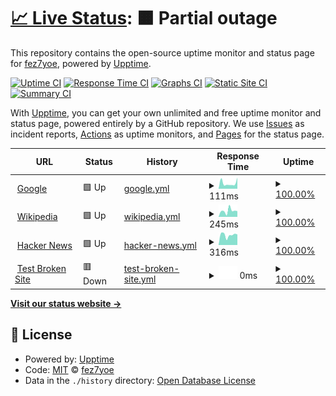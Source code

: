 # [📈 Live Status](https://fez7yoe.github.io/thetest): <!--live status--> **🟧 Partial outage**

This repository contains the open-source uptime monitor and status page for [fez7yoe](fez7yoe.github.io), powered by [Upptime](https://github.com/upptime/upptime).

[![Uptime CI](https://github.com/fez7yoe/thetest/workflows/Uptime%20CI/badge.svg)](https://github.com/fez7yoe/thetest/actions?query=workflow%3A%22Uptime+CI%22)
[![Response Time CI](https://github.com/fez7yoe/thetest/workflows/Response%20Time%20CI/badge.svg)](https://github.com/fez7yoe/thetest/actions?query=workflow%3A%22Response+Time+CI%22)
[![Graphs CI](https://github.com/fez7yoe/thetest/workflows/Graphs%20CI/badge.svg)](https://github.com/fez7yoe/thetest/actions?query=workflow%3A%22Graphs+CI%22)
[![Static Site CI](https://github.com/fez7yoe/thetest/workflows/Static%20Site%20CI/badge.svg)](https://github.com/fez7yoe/thetest/actions?query=workflow%3A%22Static+Site+CI%22)
[![Summary CI](https://github.com/fez7yoe/thetest/workflows/Summary%20CI/badge.svg)](https://github.com/fez7yoe/thetest/actions?query=workflow%3A%22Summary+CI%22)

With [Upptime](https://upptime.js.org), you can get your own unlimited and free uptime monitor and status page, powered entirely by a GitHub repository. We use [Issues](https://github.com/fez7yoe/thetest/issues) as incident reports, [Actions](https://github.com/fez7yoe/thetest/actions) as uptime monitors, and [Pages](https://fez7yoe.github.io/thetest) for the status page.

<!--start: status pages-->
<!-- This summary is generated by Upptime (https://github.com/upptime/upptime) -->
<!-- Do not edit this manually, your changes will be overwritten -->
<!-- prettier-ignore -->
| URL | Status | History | Response Time | Uptime |
| --- | ------ | ------- | ------------- | ------ |
| <img alt="" src="https://icons.duckduckgo.com/ip3/www.google.com.ico" height="13"> [Google](https://www.google.com) | 🟩 Up | [google.yml](https://github.com/fez7yoe/thetest/commits/HEAD/history/google.yml) | <details><summary><img alt="Response time graph" src="./graphs/google/response-time-week.png" height="20"> 111ms</summary><br><a href="https://fez7yoe.github.io/thetest/history/google"><img alt="Response time 108" src="https://img.shields.io/endpoint?url=https%3A%2F%2Fraw.githubusercontent.com%2Ffez7yoe%2Fthetest%2FHEAD%2Fapi%2Fgoogle%2Fresponse-time.json"></a><br><a href="https://fez7yoe.github.io/thetest/history/google"><img alt="24-hour response time 99" src="https://img.shields.io/endpoint?url=https%3A%2F%2Fraw.githubusercontent.com%2Ffez7yoe%2Fthetest%2FHEAD%2Fapi%2Fgoogle%2Fresponse-time-day.json"></a><br><a href="https://fez7yoe.github.io/thetest/history/google"><img alt="7-day response time 111" src="https://img.shields.io/endpoint?url=https%3A%2F%2Fraw.githubusercontent.com%2Ffez7yoe%2Fthetest%2FHEAD%2Fapi%2Fgoogle%2Fresponse-time-week.json"></a><br><a href="https://fez7yoe.github.io/thetest/history/google"><img alt="30-day response time 119" src="https://img.shields.io/endpoint?url=https%3A%2F%2Fraw.githubusercontent.com%2Ffez7yoe%2Fthetest%2FHEAD%2Fapi%2Fgoogle%2Fresponse-time-month.json"></a><br><a href="https://fez7yoe.github.io/thetest/history/google"><img alt="1-year response time 107" src="https://img.shields.io/endpoint?url=https%3A%2F%2Fraw.githubusercontent.com%2Ffez7yoe%2Fthetest%2FHEAD%2Fapi%2Fgoogle%2Fresponse-time-year.json"></a></details> | <details><summary><a href="https://fez7yoe.github.io/thetest/history/google">100.00%</a></summary><a href="https://fez7yoe.github.io/thetest/history/google"><img alt="All-time uptime 100.00%" src="https://img.shields.io/endpoint?url=https%3A%2F%2Fraw.githubusercontent.com%2Ffez7yoe%2Fthetest%2FHEAD%2Fapi%2Fgoogle%2Fuptime.json"></a><br><a href="https://fez7yoe.github.io/thetest/history/google"><img alt="24-hour uptime 100.00%" src="https://img.shields.io/endpoint?url=https%3A%2F%2Fraw.githubusercontent.com%2Ffez7yoe%2Fthetest%2FHEAD%2Fapi%2Fgoogle%2Fuptime-day.json"></a><br><a href="https://fez7yoe.github.io/thetest/history/google"><img alt="7-day uptime 100.00%" src="https://img.shields.io/endpoint?url=https%3A%2F%2Fraw.githubusercontent.com%2Ffez7yoe%2Fthetest%2FHEAD%2Fapi%2Fgoogle%2Fuptime-week.json"></a><br><a href="https://fez7yoe.github.io/thetest/history/google"><img alt="30-day uptime 100.00%" src="https://img.shields.io/endpoint?url=https%3A%2F%2Fraw.githubusercontent.com%2Ffez7yoe%2Fthetest%2FHEAD%2Fapi%2Fgoogle%2Fuptime-month.json"></a><br><a href="https://fez7yoe.github.io/thetest/history/google"><img alt="1-year uptime 99.99%" src="https://img.shields.io/endpoint?url=https%3A%2F%2Fraw.githubusercontent.com%2Ffez7yoe%2Fthetest%2FHEAD%2Fapi%2Fgoogle%2Fuptime-year.json"></a></details>
| <img alt="" src="https://icons.duckduckgo.com/ip3/en.wikipedia.org.ico" height="13"> [Wikipedia](https://en.wikipedia.org) | 🟩 Up | [wikipedia.yml](https://github.com/fez7yoe/thetest/commits/HEAD/history/wikipedia.yml) | <details><summary><img alt="Response time graph" src="./graphs/wikipedia/response-time-week.png" height="20"> 245ms</summary><br><a href="https://fez7yoe.github.io/thetest/history/wikipedia"><img alt="Response time 229" src="https://img.shields.io/endpoint?url=https%3A%2F%2Fraw.githubusercontent.com%2Ffez7yoe%2Fthetest%2FHEAD%2Fapi%2Fwikipedia%2Fresponse-time.json"></a><br><a href="https://fez7yoe.github.io/thetest/history/wikipedia"><img alt="24-hour response time 433" src="https://img.shields.io/endpoint?url=https%3A%2F%2Fraw.githubusercontent.com%2Ffez7yoe%2Fthetest%2FHEAD%2Fapi%2Fwikipedia%2Fresponse-time-day.json"></a><br><a href="https://fez7yoe.github.io/thetest/history/wikipedia"><img alt="7-day response time 245" src="https://img.shields.io/endpoint?url=https%3A%2F%2Fraw.githubusercontent.com%2Ffez7yoe%2Fthetest%2FHEAD%2Fapi%2Fwikipedia%2Fresponse-time-week.json"></a><br><a href="https://fez7yoe.github.io/thetest/history/wikipedia"><img alt="30-day response time 242" src="https://img.shields.io/endpoint?url=https%3A%2F%2Fraw.githubusercontent.com%2Ffez7yoe%2Fthetest%2FHEAD%2Fapi%2Fwikipedia%2Fresponse-time-month.json"></a><br><a href="https://fez7yoe.github.io/thetest/history/wikipedia"><img alt="1-year response time 238" src="https://img.shields.io/endpoint?url=https%3A%2F%2Fraw.githubusercontent.com%2Ffez7yoe%2Fthetest%2FHEAD%2Fapi%2Fwikipedia%2Fresponse-time-year.json"></a></details> | <details><summary><a href="https://fez7yoe.github.io/thetest/history/wikipedia">100.00%</a></summary><a href="https://fez7yoe.github.io/thetest/history/wikipedia"><img alt="All-time uptime 100.00%" src="https://img.shields.io/endpoint?url=https%3A%2F%2Fraw.githubusercontent.com%2Ffez7yoe%2Fthetest%2FHEAD%2Fapi%2Fwikipedia%2Fuptime.json"></a><br><a href="https://fez7yoe.github.io/thetest/history/wikipedia"><img alt="24-hour uptime 100.00%" src="https://img.shields.io/endpoint?url=https%3A%2F%2Fraw.githubusercontent.com%2Ffez7yoe%2Fthetest%2FHEAD%2Fapi%2Fwikipedia%2Fuptime-day.json"></a><br><a href="https://fez7yoe.github.io/thetest/history/wikipedia"><img alt="7-day uptime 100.00%" src="https://img.shields.io/endpoint?url=https%3A%2F%2Fraw.githubusercontent.com%2Ffez7yoe%2Fthetest%2FHEAD%2Fapi%2Fwikipedia%2Fuptime-week.json"></a><br><a href="https://fez7yoe.github.io/thetest/history/wikipedia"><img alt="30-day uptime 100.00%" src="https://img.shields.io/endpoint?url=https%3A%2F%2Fraw.githubusercontent.com%2Ffez7yoe%2Fthetest%2FHEAD%2Fapi%2Fwikipedia%2Fuptime-month.json"></a><br><a href="https://fez7yoe.github.io/thetest/history/wikipedia"><img alt="1-year uptime 100.00%" src="https://img.shields.io/endpoint?url=https%3A%2F%2Fraw.githubusercontent.com%2Ffez7yoe%2Fthetest%2FHEAD%2Fapi%2Fwikipedia%2Fuptime-year.json"></a></details>
| <img alt="" src="https://icons.duckduckgo.com/ip3/news.ycombinator.com.ico" height="13"> [Hacker News](https://news.ycombinator.com) | 🟩 Up | [hacker-news.yml](https://github.com/fez7yoe/thetest/commits/HEAD/history/hacker-news.yml) | <details><summary><img alt="Response time graph" src="./graphs/hacker-news/response-time-week.png" height="20"> 316ms</summary><br><a href="https://fez7yoe.github.io/thetest/history/hacker-news"><img alt="Response time 318" src="https://img.shields.io/endpoint?url=https%3A%2F%2Fraw.githubusercontent.com%2Ffez7yoe%2Fthetest%2FHEAD%2Fapi%2Fhacker-news%2Fresponse-time.json"></a><br><a href="https://fez7yoe.github.io/thetest/history/hacker-news"><img alt="24-hour response time 383" src="https://img.shields.io/endpoint?url=https%3A%2F%2Fraw.githubusercontent.com%2Ffez7yoe%2Fthetest%2FHEAD%2Fapi%2Fhacker-news%2Fresponse-time-day.json"></a><br><a href="https://fez7yoe.github.io/thetest/history/hacker-news"><img alt="7-day response time 316" src="https://img.shields.io/endpoint?url=https%3A%2F%2Fraw.githubusercontent.com%2Ffez7yoe%2Fthetest%2FHEAD%2Fapi%2Fhacker-news%2Fresponse-time-week.json"></a><br><a href="https://fez7yoe.github.io/thetest/history/hacker-news"><img alt="30-day response time 338" src="https://img.shields.io/endpoint?url=https%3A%2F%2Fraw.githubusercontent.com%2Ffez7yoe%2Fthetest%2FHEAD%2Fapi%2Fhacker-news%2Fresponse-time-month.json"></a><br><a href="https://fez7yoe.github.io/thetest/history/hacker-news"><img alt="1-year response time 302" src="https://img.shields.io/endpoint?url=https%3A%2F%2Fraw.githubusercontent.com%2Ffez7yoe%2Fthetest%2FHEAD%2Fapi%2Fhacker-news%2Fresponse-time-year.json"></a></details> | <details><summary><a href="https://fez7yoe.github.io/thetest/history/hacker-news">100.00%</a></summary><a href="https://fez7yoe.github.io/thetest/history/hacker-news"><img alt="All-time uptime 99.97%" src="https://img.shields.io/endpoint?url=https%3A%2F%2Fraw.githubusercontent.com%2Ffez7yoe%2Fthetest%2FHEAD%2Fapi%2Fhacker-news%2Fuptime.json"></a><br><a href="https://fez7yoe.github.io/thetest/history/hacker-news"><img alt="24-hour uptime 100.00%" src="https://img.shields.io/endpoint?url=https%3A%2F%2Fraw.githubusercontent.com%2Ffez7yoe%2Fthetest%2FHEAD%2Fapi%2Fhacker-news%2Fuptime-day.json"></a><br><a href="https://fez7yoe.github.io/thetest/history/hacker-news"><img alt="7-day uptime 100.00%" src="https://img.shields.io/endpoint?url=https%3A%2F%2Fraw.githubusercontent.com%2Ffez7yoe%2Fthetest%2FHEAD%2Fapi%2Fhacker-news%2Fuptime-week.json"></a><br><a href="https://fez7yoe.github.io/thetest/history/hacker-news"><img alt="30-day uptime 100.00%" src="https://img.shields.io/endpoint?url=https%3A%2F%2Fraw.githubusercontent.com%2Ffez7yoe%2Fthetest%2FHEAD%2Fapi%2Fhacker-news%2Fuptime-month.json"></a><br><a href="https://fez7yoe.github.io/thetest/history/hacker-news"><img alt="1-year uptime 99.99%" src="https://img.shields.io/endpoint?url=https%3A%2F%2Fraw.githubusercontent.com%2Ffez7yoe%2Fthetest%2FHEAD%2Fapi%2Fhacker-news%2Fuptime-year.json"></a></details>
| <img alt="" src="https://icons.duckduckgo.com/ip3/thissitedoesnotexist.koj.co.ico" height="13"> [Test Broken Site](https://thissitedoesnotexist.koj.co) | 🟥 Down | [test-broken-site.yml](https://github.com/fez7yoe/thetest/commits/HEAD/history/test-broken-site.yml) | <details><summary><img alt="Response time graph" src="./graphs/test-broken-site/response-time-week.png" height="20"> 0ms</summary><br><a href="https://fez7yoe.github.io/thetest/history/test-broken-site"><img alt="Response time 0" src="https://img.shields.io/endpoint?url=https%3A%2F%2Fraw.githubusercontent.com%2Ffez7yoe%2Fthetest%2FHEAD%2Fapi%2Ftest-broken-site%2Fresponse-time.json"></a><br><a href="https://fez7yoe.github.io/thetest/history/test-broken-site"><img alt="24-hour response time 0" src="https://img.shields.io/endpoint?url=https%3A%2F%2Fraw.githubusercontent.com%2Ffez7yoe%2Fthetest%2FHEAD%2Fapi%2Ftest-broken-site%2Fresponse-time-day.json"></a><br><a href="https://fez7yoe.github.io/thetest/history/test-broken-site"><img alt="7-day response time 0" src="https://img.shields.io/endpoint?url=https%3A%2F%2Fraw.githubusercontent.com%2Ffez7yoe%2Fthetest%2FHEAD%2Fapi%2Ftest-broken-site%2Fresponse-time-week.json"></a><br><a href="https://fez7yoe.github.io/thetest/history/test-broken-site"><img alt="30-day response time 0" src="https://img.shields.io/endpoint?url=https%3A%2F%2Fraw.githubusercontent.com%2Ffez7yoe%2Fthetest%2FHEAD%2Fapi%2Ftest-broken-site%2Fresponse-time-month.json"></a><br><a href="https://fez7yoe.github.io/thetest/history/test-broken-site"><img alt="1-year response time 0" src="https://img.shields.io/endpoint?url=https%3A%2F%2Fraw.githubusercontent.com%2Ffez7yoe%2Fthetest%2FHEAD%2Fapi%2Ftest-broken-site%2Fresponse-time-year.json"></a></details> | <details><summary><a href="https://fez7yoe.github.io/thetest/history/test-broken-site">100.00%</a></summary><a href="https://fez7yoe.github.io/thetest/history/test-broken-site"><img alt="All-time uptime 100.00%" src="https://img.shields.io/endpoint?url=https%3A%2F%2Fraw.githubusercontent.com%2Ffez7yoe%2Fthetest%2FHEAD%2Fapi%2Ftest-broken-site%2Fuptime.json"></a><br><a href="https://fez7yoe.github.io/thetest/history/test-broken-site"><img alt="24-hour uptime 100.00%" src="https://img.shields.io/endpoint?url=https%3A%2F%2Fraw.githubusercontent.com%2Ffez7yoe%2Fthetest%2FHEAD%2Fapi%2Ftest-broken-site%2Fuptime-day.json"></a><br><a href="https://fez7yoe.github.io/thetest/history/test-broken-site"><img alt="7-day uptime 100.00%" src="https://img.shields.io/endpoint?url=https%3A%2F%2Fraw.githubusercontent.com%2Ffez7yoe%2Fthetest%2FHEAD%2Fapi%2Ftest-broken-site%2Fuptime-week.json"></a><br><a href="https://fez7yoe.github.io/thetest/history/test-broken-site"><img alt="30-day uptime 100.00%" src="https://img.shields.io/endpoint?url=https%3A%2F%2Fraw.githubusercontent.com%2Ffez7yoe%2Fthetest%2FHEAD%2Fapi%2Ftest-broken-site%2Fuptime-month.json"></a><br><a href="https://fez7yoe.github.io/thetest/history/test-broken-site"><img alt="1-year uptime 100.00%" src="https://img.shields.io/endpoint?url=https%3A%2F%2Fraw.githubusercontent.com%2Ffez7yoe%2Fthetest%2FHEAD%2Fapi%2Ftest-broken-site%2Fuptime-year.json"></a></details>

<!--end: status pages-->

[**Visit our status website →**](https://fez7yoe.github.io/thetest)

## 📄 License

- Powered by: [Upptime](https://github.com/upptime/upptime)
- Code: [MIT](./LICENSE) © [fez7yoe](fez7yoe.github.io)
- Data in the `./history` directory: [Open Database License](https://opendatacommons.org/licenses/odbl/1-0/)
